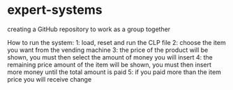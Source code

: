 # expert-systems
creating a GitHub repository to work as a group together

How to run the system:
1: load, reset and run the CLP file
2: choose the item you want from the vending machine 
3: the price of the product will be shown, you must then select the amount of money you will insert
4: the remaining price amount of the item will be shown, you must then insert more money until the total amount is paid
5: if you paid more than the item price you will receive change
